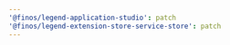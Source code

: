 ```yaml
---
'@finos/legend-application-studio': patch
'@finos/legend-extension-store-service-store': patch
---
```

